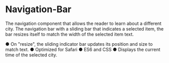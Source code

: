 # Navigation-Bar

The navigation component that allows the reader to learn about a different city.
The navigation bar with a sliding bar that indicates a selected item, the bar resizes itself to match the width of the selected item text.

● On "resize", the sliding indicator bar updates its position and size to match text.
● Optimized for Safari
● ES6 and CSS 
● Displays the current time of the selected city.
